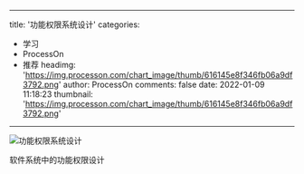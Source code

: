 
---
title: '功能权限系统设计'
categories: 
 - 学习
 - ProcessOn
 - 推荐
headimg: 'https://img.processon.com/chart_image/thumb/616145e8f346fb06a9df3792.png'
author: ProcessOn
comments: false
date: 2022-01-09 11:18:23
thumbnail: 'https://img.processon.com/chart_image/thumb/616145e8f346fb06a9df3792.png'
---

<div>   
<img class="thumb" alt="功能权限系统设计" src="https://img.processon.com/chart_image/thumb/616145e8f346fb06a9df3792.png" referrerpolicy="no-referrer">
<p>软件系统中的功能权限设计</p>  
</div>
            